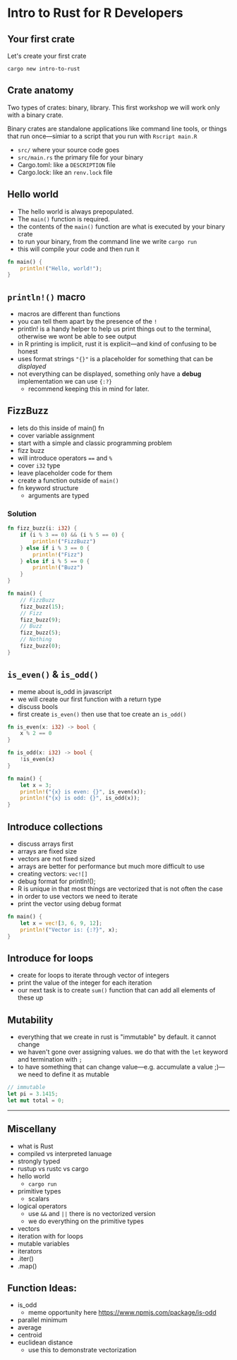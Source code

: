 # Intro to Rust for R Developers


## Your first crate

Let's create your first crate
```shell
cargo new intro-to-rust
```

## Crate anatomy

Two types of crates: binary, library. This first workshop we will work only with a binary crate.

Binary crates are standalone applications like command line tools, or things that run once—simiar to a script that you run with `Rscript main.R`

- `src/` where your source code goes
- `src/main.rs` the primary file for your binary
- Cargo.toml: like a `DESCRIPTION` file
- Cargo.lock: like an `renv.lock` file

## Hello world

- The hello world is always prepopulated.
- The `main()` function is required.
- the contents of the `main()` function are what is executed by your binary crate
- to run your binary, from the command line we write `cargo run`
- this will compile your code and then run it

```rust
fn main() {
    println!("Hello, world!");
}
```

## `println!()` macro

- macros are different than functions
- you can tell them apart by the presence of the `!`
- println! is a handy helper to help us print things out to the terminal, otherwise we wont be able to see output
- in R printing is implicit, rust it is explicit—and kind of confusing to be honest
- uses format strings `"{}"` is a placeholder for something that can be _displayed_
- not everything can be displayed, something only have a **debug** implementation we can use `{:?}`
  - recommend keeping this in mind for later.

## FizzBuzz

- lets do this inside of main() fn
- cover variable assignment
- start with a simple and classic programming problem
- fizz buzz
- will introduce operators `==` and `%`
- cover `i32` type
- leave placeholder code for them
- create a function outside of `main()`
- fn keyword structure
  - arguments are typed

### Solution


```rust
fn fizz_buzz(i: i32) {
    if (i % 3 == 0) && (i % 5 == 0) {
        println!("FizzBuzz")
    } else if i % 3 == 0 {
        println!("Fizz")
    } else if i % 5 == 0 {
        println!("Buzz")
    }
}

fn main() {
    // FizzBuzz
    fizz_buzz(15);
    // Fizz
    fizz_buzz(9);
    // Buzz
    fizz_buzz(5);
    // Nothing
    fizz_buzz(0);
}
```

## `is_even()` & `is_odd()`

- meme about is_odd in javascript
- we will create our first function with a return type
- discuss bools
- first create `is_even()` then use that toe create an `is_odd()`

```rust
fn is_even(x: i32) -> bool {
    x % 2 == 0
}

fn is_odd(x: i32) -> bool {
    !is_even(x)
}

fn main() {
    let x = 3;
    println!("{x} is even: {}", is_even(x));
    println!("{x} is odd: {}", is_odd(x));
}
```

## Introduce collections

- discuss arrays first
- arrays are fixed size
- vectors are not fixed sized
- arrays are better for performance but much more difficult to use
- creating vectors: `vec![]`
- debug format for println!();
- R is unique in that most things are vectorized that is not often the case
- in order to use vectors we need to iterate
- print the vector using debug format

```rust
fn main() {
    let x = vec![3, 6, 9, 12];
    println!("Vector is: {:?}", x);
}
```


## Introduce for loops

- create for loops to iterate through vector of integers
- print the value of the integer for each iteration
- our next task is to create `sum()` function that can add all elements of these up

## Mutability

- everything that we create in rust is "immutable" by default. it cannot change
- we haven't gone over assigning values. we do that with the `let` keyword and termination with `;`
- to have something that can change value—e.g. accumulate a value ;)—we need to define it as mutable

```rust
// immutable
let pi = 3.1415;
let mut total = 0;
```

----------

## Miscellany

- what is Rust
- compiled vs interpreted lanuage
- strongly typed
- rustup vs rustc vs cargo
- hello world
  - `cargo run`
- primitive types
  - scalars
- logical operators
  - use `&&` and `||` there is no vectorized version
  - we do everything on the primitive types
- vectors
- iteration with for loops
- mutable variables
- iterators
- .iter()
- .map()

## Function Ideas:

- is_odd
  - meme opportunity here https://www.npmjs.com/package/is-odd
- parallel minimum
- average
- centroid
- euclidean distance
  - use this to demonstrate vectorization
